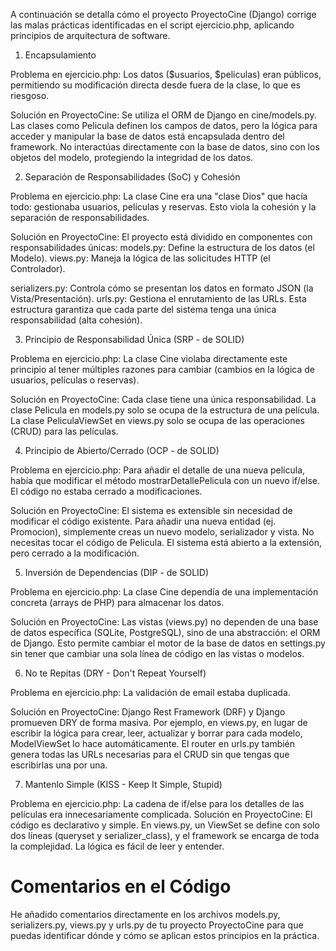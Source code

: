 A continuación se detalla cómo el proyecto ProyectoCine (Django) corrige las malas prácticas identificadas en el script ejercicio.php, aplicando principios de arquitectura de software.

1. Encapsulamiento

Problema en ejercicio.php: Los datos ($usuarios, $peliculas) eran públicos, permitiendo su modificación directa desde fuera de la clase, lo que es riesgoso.

Solución en ProyectoCine: Se utiliza el ORM de Django en cine/models.py. Las clases como Pelicula definen los campos de datos, pero la lógica para acceder y manipular la base de datos está encapsulada dentro del framework. No interactúas directamente con la base de datos, sino con los objetos del modelo, protegiendo la integridad de los datos.


2. Separación de Responsabilidades (SoC) y Cohesión

Problema en ejercicio.php: La clase Cine era una "clase Dios" que hacía todo: gestionaba usuarios, películas y reservas. Esto viola la cohesión y la separación de responsabilidades.

Solución en ProyectoCine: El proyecto está dividido en componentes con responsabilidades únicas:
models.py: Define la estructura de los datos (el Modelo).
views.py: Maneja la lógica de las solicitudes HTTP (el Controlador).

serializers.py: Controla cómo se presentan los datos en formato JSON (la Vista/Presentación).
urls.py: Gestiona el enrutamiento de las URLs. Esta estructura garantiza que cada parte del sistema tenga una única responsabilidad (alta cohesión).


3. Principio de Responsabilidad Única (SRP - de SOLID)

Problema en ejercicio.php: La clase Cine violaba directamente este principio al tener múltiples razones para cambiar (cambios en la lógica de usuarios, películas o reservas).

Solución en ProyectoCine: Cada clase tiene una única responsabilidad. La clase Pelicula en models.py solo se ocupa de la estructura de una película. La clase PeliculaViewSet en views.py solo se ocupa de las operaciones (CRUD) para las películas.


4. Principio de Abierto/Cerrado (OCP - de SOLID)

Problema en ejercicio.php: Para añadir el detalle de una nueva película, había que modificar el método mostrarDetallePelicula con un nuevo if/else. El código no estaba cerrado a modificaciones.

Solución en ProyectoCine: El sistema es extensible sin necesidad de modificar el código existente. Para añadir una nueva entidad (ej. Promocion), simplemente creas un nuevo modelo, serializador y vista. No necesitas tocar el código de Pelicula. El sistema está abierto a la extensión, pero cerrado a la modificación.


5. Inversión de Dependencias (DIP - de SOLID)

Problema en ejercicio.php: La clase Cine dependía de una implementación concreta (arrays de PHP) para almacenar los datos.

Solución en ProyectoCine: Las vistas (views.py) no dependen de una base de datos específica (SQLite, PostgreSQL), sino de una abstracción: el ORM de Django. Esto permite cambiar el motor de la base de datos en settings.py sin tener que cambiar una sola línea de código en las vistas o modelos.


6. No te Repitas (DRY - Don't Repeat Yourself)

Problema en ejercicio.php: La validación de email estaba duplicada.

Solución en ProyectoCine: Django Rest Framework (DRF) y Django promueven DRY de forma masiva. Por ejemplo, en views.py, en lugar de escribir la lógica para crear, leer, actualizar y borrar para cada modelo, ModelViewSet lo hace automáticamente. El router en urls.py también genera todas las URLs necesarias para el CRUD sin que tengas que escribirlas una por una.


7. Mantenlo Simple (KISS - Keep It Simple, Stupid)

Problema en ejercicio.php: La cadena de if/else para los detalles de las películas era innecesariamente complicada.
Solución en ProyectoCine: El código es declarativo y simple. En views.py, un ViewSet se define con solo dos líneas (queryset y serializer_class), y el framework se encarga de toda la complejidad. La lógica es fácil de leer y entender.

# Comentarios en el Código
He añadido comentarios directamente en los archivos models.py, serializers.py, views.py y urls.py de tu proyecto ProyectoCine para que puedas identificar dónde y cómo se aplican estos principios en la práctica.
